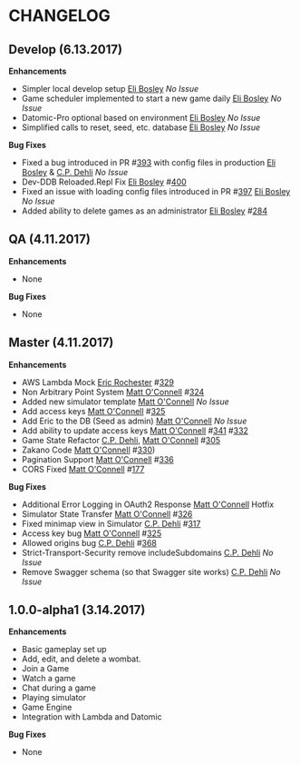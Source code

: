 CHANGELOG
=========

## Develop (6.13.2017)
**Enhancements**
* Simpler local develop setup [Eli Bosley][/elibosley] *No Issue*
* Game scheduler implemented to start a new game daily
    [Eli Bosley][/elibosley] *No Issue*
* Datomic-Pro optional based on environment [Eli Bosley][/elibosley] *No Issue*
* Simplified calls to reset, seed, etc. database [Eli Bosley][/elibosley] *No Issue*

**Bug Fixes**
* Fixed a bug introduced in PR #[393](https://github.com/willowtreeapps/wombats-api/pull/393) with config files in production [Eli Bosley][/elibosley] & [C.P. Dehli][/dehli] *No Issue*
* Dev-DDB Reloaded.Repl Fix
  [Eli Bosley](/elibosley) #[400](https://github.com/willowtreeapps/wombats-api/issues/400)
* Fixed an issue with loading config files introduced in PR #[397](https://github.com/willowtreeapps/wombats-api/pull/397)
  [Eli Bosley](/elibosley) *No Issue*
* Added ability to delete games as an administrator [Eli Bosley](/elibosley) #[284](https://github.com/willowtreeapps/wombats-web-client/issues/284)

## QA (4.11.2017)
**Enhancements**
* None

**Bug Fixes**
* None

## Master (4.11.2017)
**Enhancements**
* AWS Lambda Mock
    [Eric Rochester][/erochest] #[329](https://github.com/willowtreeapps/wombats-api/issues/329)
* Non Arbitrary Point System
    [Matt O'Connell][/oconn] #[324](https://github.com/willowtreeapps/wombats-api/issues/324)
* Added new simulator template
    [Matt O'Connell][/oconn] *No Issue*
* Add access keys
    [Matt O'Connell][/oconn] #[325](https://github.com/willowtreeapps/wombats-api/issues/325)
* Add Eric to the DB (Seed as admin)
    [Matt O'Connell][/oconn] *No Issue*
* Add ability to update access keys
    [Matt O'Connell][/oconn] #[341](https://github.com/willowtreeapps/wombats-api/issues/341) #[332](https://github.com/willowtreeapps/wombats-api/issues/332)
* Game State Refactor
    [C.P. Dehli][/dehli], [Matt O'Connell][/oconn] #[305](https://github.com/willowtreeapps/wombats-api/issues/305)
* Zakano Code
    [Matt O'Connell][/oconn] #[330](https://github.com/willowtreeapps/wombats-api/issues/330))
* Pagination Support
    [Matt O'Connell][/oconn] #[336](https://github.com/willowtreeapps/wombats-api/issues/336)
* CORS Fixed
    [Matt O'Connell][/oconn] #[177](https://github.com/willowtreeapps/wombats-api/issues/177)

**Bug Fixes**
* Additional Error Logging in OAuth2 Response
    [Matt O'Connell][/oconn] Hotfix
* Simulator State Transfer
    [Matt O'Connell][/oconn] #[326](https://github.com/willowtreeapps/wombats-api/issues/326)
* Fixed minimap view in Simulator
    [C.P. Dehli][/dehli] #[317](https://github.com/willowtreeapps/wombats-api/issues/317)
* Access key bug
    [Matt O'Connell][/oconn] #[325](https://github.com/willowtreeapps/wombats-api/issues/325)
* Allowed origins bug
    [C.P. Dehli][/dehli] #[368](https://github.com/willowtreeapps/wombats-api/issues/368)
* Strict-Transport-Security remove includeSubdomains
    [C.P. Dehli][/dehli] *No Issue*
* Remove Swagger schema (so that Swagger site works)
    [C.P. Dehli][/dehli] *No Issue*

## 1.0.0-alpha1 (3.14.2017)
**Enhancements**
* Basic gameplay set up
* Add, edit, and delete a wombat.
* Join a Game
* Watch a game
* Chat during a game
* Playing simulator
* Game Engine
* Integration with Lambda and Datomic

**Bug Fixes**
* None

[/dehli]: https://github.com/dehli
[/emily]: https://github.com/emilyseibert
[/oconn]: https://github.com/oconn
[/erochest]: https://github.com/erochest
[/elibosley]: http://github.com/elibosley
